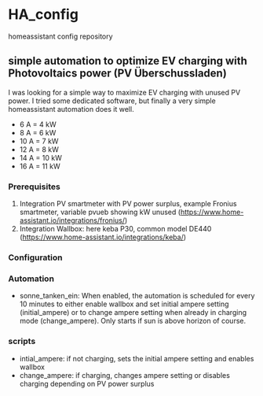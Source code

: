 # HA_config
homeassistant config repository

## simple automation to optimize EV charging with Photovoltaics power (PV Überschussladen)
I was looking for a simple way to maximize EV charging with unused PV power. I tried some dedicated software, but finally a very simple homeassistant automation does it well.

- 6 A = 4 kW
- 8 A = 6 kW
- 10 A = 7 kW
- 12 A = 8 kW
- 14 A = 10 kW
- 16 A = 11 kW

### Prerequisites
1. Integration PV smartmeter with PV power surplus, example Fronius smartmeter, variable pvueb showing kW unused (https://www.home-assistant.io/integrations/fronius/)
2. Integration Wallbox: here keba P30, common model DE440 (https://www.home-assistant.io/integrations/keba/)

### Configuration


### Automation
- sonne_tanken_ein: 
When enabled, the automation is scheduled for every 10 minutes to either enable wallbox and set initial ampere setting (initial_ampere) or to change ampere setting when already in charging mode (change_ampere). Only starts if sun is above horizon of course.

### scripts
- intial_ampere: if not charging, sets the initial ampere setting and enables wallbox
- change_ampere: if charging, changes ampere setting or disables charging depending on PV power surplus
